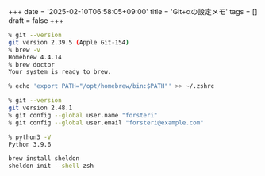 +++
date = '2025-02-10T06:58:05+09:00'
title = 'Git+αの設定メモ'
tags = []
draft = false
+++

``` sh
% git --version
git version 2.39.5 (Apple Git-154)
% brew -v
Homebrew 4.4.14
% brew doctor
Your system is ready to brew.
```

``` sh
% echo 'export PATH="/opt/homebrew/bin:$PATH"' >> ~/.zshrc

% git --version
git version 2.48.1
% git config --global user.name "forsteri"
% git config --global user.email "forsteri@example.com"

% python3 -V
Python 3.9.6
```

``` sh
brew install sheldon
sheldon init --shell zsh
```